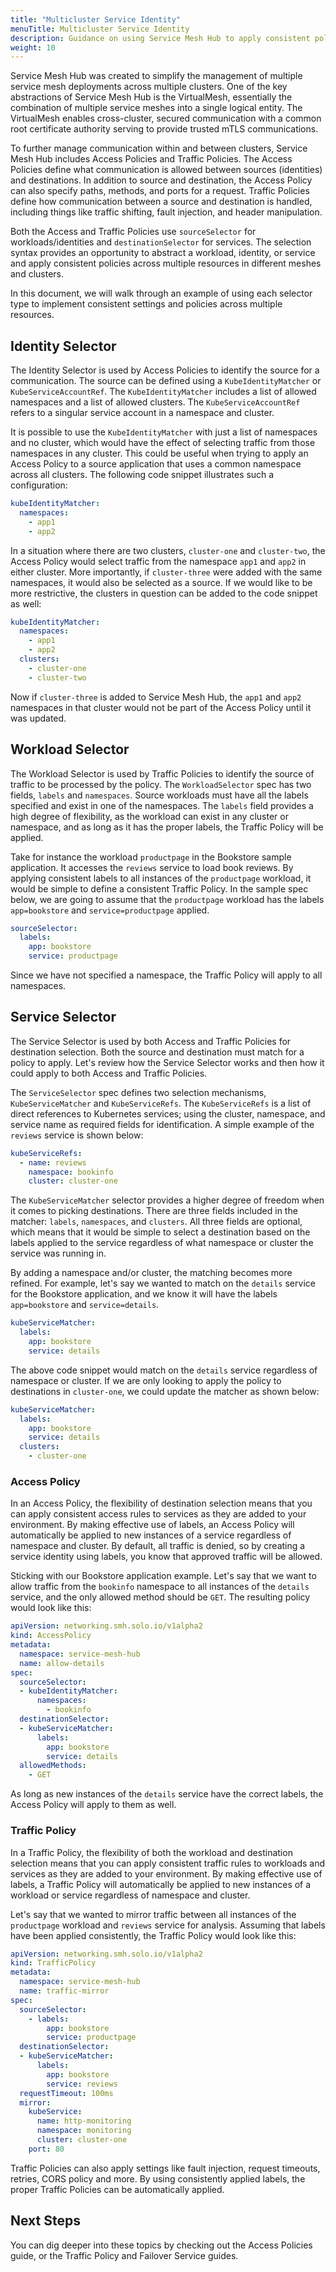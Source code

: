 ```yaml
---
title: "Multicluster Service Identity"
menuTitle: Multicluster Service Identity
description: Guidance on using Service Mesh Hub to apply consistent policies to services across clusters.
weight: 10
---
```


Service Mesh Hub was created to simplify the management of multiple service mesh deployments across multiple clusters. One of the key abstractions of Service Mesh Hub is the VirtualMesh, essentially the combination of multiple service meshes into a single logical entity. The VirtualMesh enables cross-cluster, secured communication with a common root certificate authority serving to provide trusted mTLS communications.

To further manage communication within and between clusters, Service Mesh Hub includes Access Policies and Traffic Policies. The Access Policies define what communication is allowed between sources (identities) and destinations. In addition to source and destination, the Access Policy can also specify paths, methods, and ports for a request. Traffic Policies define how communication between a source and destination is handled, including things like traffic shifting, fault injection, and header manipulation. 

Both the Access and Traffic Policies use `sourceSelector` for workloads/identities and `destinationSelector` for services. The selection syntax provides an opportunity to abstract a workload, identity, or service and apply consistent policies across multiple resources in different meshes and clusters.

In this document, we will walk through an example of using each selector type to implement consistent settings and policies across multiple resources.

## Identity Selector

The Identity Selector is used by Access Policies to identify the source for a communication. The source can be defined using a `KubeIdentityMatcher` or `KubeServiceAccountRef`. The `KubeIdentityMatcher` includes a list of allowed namespaces and a list of allowed clusters. The `KubeServiceAccountRef` refers to a singular service account in a namespace and cluster.

It is possible to use the `KubeIdentityMatcher` with just a list of namespaces and no cluster, which would have the effect of selecting traffic from those namespaces in any cluster. This could be useful when trying to apply an Access Policy to a source application that uses a common namespace across all clusters. The following code snippet illustrates such a configuration:

```yaml
kubeIdentityMatcher:
  namespaces:
    - app1
    - app2
```

In a situation where there are two clusters, `cluster-one` and `cluster-two`, the Access Policy would select traffic from the namespace `app1` and `app2` in either cluster. More importantly, if `cluster-three` were added with the same namespaces, it would also be selected as a source. If we would like to be more restrictive, the clusters in question can be added to the code snippet as well:

```yaml
kubeIdentityMatcher:
  namespaces:
    - app1
    - app2
  clusters:
    - cluster-one
    - cluster-two
```

Now if `cluster-three` is added to Service Mesh Hub, the `app1` and `app2` namespaces in that cluster would not be part of the Access Policy until it was updated.

## Workload Selector

The Workload Selector is used by Traffic Policies to identify the source of traffic to be processed by the policy. The `WorkloadSelector` spec has two fields, `labels` and `namespaces`. Source workloads must have all the labels specified and exist in one of the namespaces. The `labels` field provides a high degree of flexibility, as the workload can exist in any cluster or namespace, and as long as it has the proper labels, the Traffic Policy will be applied.

Take for instance the workload `productpage` in the Bookstore sample application. It accesses the `reviews` service to load book reviews. By applying consistent labels to all instances of the `productpage` workload, it would be simple to define a consistent Traffic Policy. In the sample spec below, we are going to assume that the `productpage` workload has the labels `app=bookstore` and `service=productpage` applied.

```yaml
sourceSelector:
  labels:
    app: bookstore
    service: productpage
```

Since we have not specified a namespace, the Traffic Policy will apply to all namespaces.

## Service Selector

The Service Selector is used by both Access and Traffic Policies for destination selection. Both the source and destination must match for a policy to apply. Let's review how the Service Selector works and then how it could apply to both Access and Traffic Policies.

The `ServiceSelector` spec defines two selection mechanisms, `KubeServiceMatcher` and `KubeServiceRefs`. The `KubeServiceRefs` is a list of direct references to Kubernetes services; using the cluster, namespace, and service name as required fields for identification. A simple example of the `reviews` service is shown below:

```yaml
kubeServiceRefs:
  - name: reviews
    namespace: bookinfo
    cluster: cluster-one
```

The `KubeServiceMatcher` selector provides a higher degree of freedom when it comes to picking destinations. There are three fields included in the matcher: `labels`, `namespaces`, and `clusters`. All three fields are optional, which means that it would be simple to select a destination based on the labels applied to the service regardless of what namespace or cluster the service was running in. 

By adding a namespace and/or cluster, the matching becomes more refined. For example, let's say we wanted to match on the `details` service for the Bookstore application, and we know it will have the labels `app=bookstore` and `service=details`.

```yaml
kubeServiceMatcher:
  labels:
    app: bookstore
    service: details
```

The above code snippet would match on the `details` service regardless of namespace or cluster. If we are only looking to apply the policy to destinations in `cluster-one`, we could update the matcher as shown below:

```yaml
kubeServiceMatcher:
  labels:
    app: bookstore
    service: details
  clusters:
    - cluster-one
```

### Access Policy

In an Access Policy, the flexibility of destination selection means that you can apply consistent access rules to services as they are added to your environment. By making effective use of labels, an Access Policy will automatically be applied to new instances of a service regardless of namespace and cluster. By default, all traffic is denied, so by creating a service identity using labels, you know that approved traffic will be allowed.

Sticking with our Bookstore application example. Let's say that we want to allow traffic from the `bookinfo` namespace to all instances of the `details` service, and the only allowed method should be `GET`. The resulting policy would look like this:

```yaml
apiVersion: networking.smh.solo.io/v1alpha2
kind: AccessPolicy
metadata:
  namespace: service-mesh-hub
  name: allow-details
spec:
  sourceSelector:
  - kubeIdentityMatcher:
      namespaces:
        - bookinfo
  destinationSelector:
  - kubeServiceMatcher:
      labels:
        app: bookstore
        service: details
  allowedMethods:
    - GET
```

As long as new instances of the `details` service have the correct labels, the Access Policy will apply to them as well.

### Traffic Policy

In a Traffic Policy, the flexibility of both the workload and destination selection means that you can apply consistent traffic rules to workloads and services as they are added to your environment. By making effective use of labels, a Traffic Policy will automatically be applied to new instances of a workload or service regardless of namespace and cluster.

Let's say that we wanted to mirror traffic between all instances of the `productpage` workload and `reviews` service for analysis. Assuming that labels have been applied consistently, the Traffic Policy would look like this:

```yaml
apiVersion: networking.smh.solo.io/v1alpha2
kind: TrafficPolicy
metadata:
  namespace: service-mesh-hub
  name: traffic-mirror
spec:
  sourceSelector:
    - labels:
        app: bookstore
        service: productpage
  destinationSelector:
  - kubeServiceMatcher:
      labels:
        app: bookstore
        service: reviews
  requestTimeout: 100ms
  mirror:
    kubeService:
      name: http-monitoring
      namespace: monitoring
      cluster: cluster-one
    port: 80
```

Traffic Policies can also apply settings like fault injection, request timeouts, retries, CORS policy and more. By using consistently applied labels, the proper Traffic Policies can be automatically applied.

## Next Steps

You can dig deeper into these topics by checking out the Access Policies guide, or the Traffic Policy and Failover Service guides.
